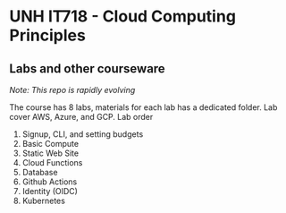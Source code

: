 # UNH IT718 - Cloud Computing Principles

## Labs and other courseware

*Note: This repo is rapidly evolving*

The course has 8 labs, materials for each lab has a dedicated folder.  Lab cover AWS, Azure, and GCP.
Lab order
1. Signup, CLI, and setting budgets
2. Basic Compute
3. Static Web Site
4. Cloud Functions
5. Database
6. Github Actions
7. Identity (OIDC)
8. Kubernetes

